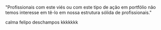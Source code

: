 "Profissionais com este viés ou com este tipo de ação em portfólio não temos interesse em tê-lo em nossa estrutura sólida de profissionais."

calma felipo deschampos kkkkkkk
